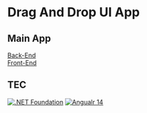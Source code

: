 # Drag And Drop UI App

## Main App
[Back-End](https://github.com/ahmednageebmahmoud/.NetCore-Angualr-Drag-And-Drop-Ui/tree/master/BackEnd) <br>
[Front-End](https://github.com/ahmednageebmahmoud/.NetCore-Angualr-Drag-And-Drop-Ui/tree/master/FrontEnd)

## TEC
[![.NET Foundation](https://img.shields.io/badge/.NET%20Foundation-blueviolet.svg)](https://www.dotnetfoundation.org/) [![Angualr 14](https://img.shields.io/badge/.NET%20Foundation-blueviolet.svg)](https://www.dotnetfoundation.org/)

